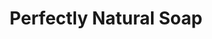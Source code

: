 ---
title: "Perfectly Natural Soap"
url: /williamsburg/perfectly-natural-soap-richmond-road/
shop: Andenken
---